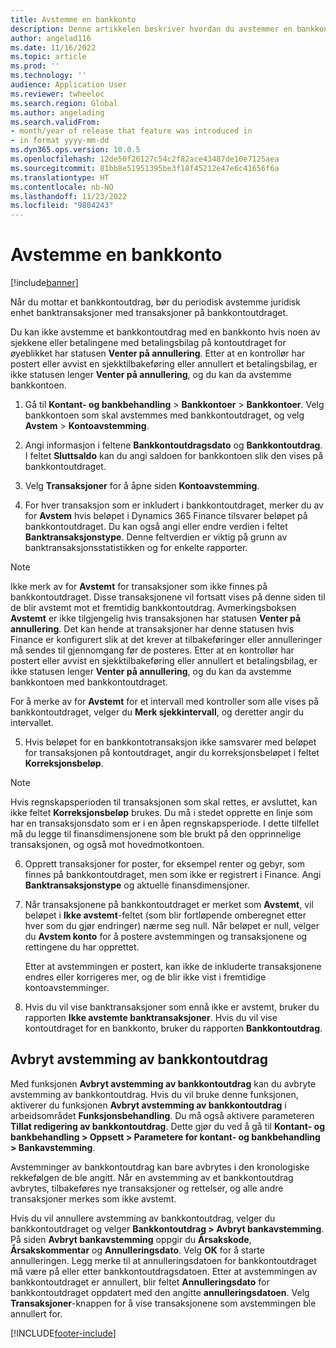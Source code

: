 ```yaml
---
title: Avstemme en bankkonto
description: Denne artikkelen beskriver hvordan du avstemmer en bankkonto.
author: angelad116
ms.date: 11/16/2022
ms.topic: article
ms.prod: ''
ms.technology: ''
audience: Application User
ms.reviewer: twheeloc
ms.search.region: Global
ms.author: angelading
ms.search.validFrom:
- month/year of release that feature was introduced in
- in format yyyy-mm-dd
ms.dyn365.ops.version: 10.0.5
ms.openlocfilehash: 12de50f26127c54c2f82ace43487de10e7125aea
ms.sourcegitcommit: 81bb8e51951395be3f18f45212e47e6c41656f6a
ms.translationtype: HT
ms.contentlocale: nb-NO
ms.lasthandoff: 11/23/2022
ms.locfileid: "9804243"
---
```

# <a name="reconcile-a-bank-account"></a>Avstemme en bankkonto

[!include[banner](../includes/banner.md)]

Når du mottar et bankkontoutdrag, bør du periodisk avstemme juridisk enhet banktransaksjoner med transaksjoner på bankkontoutdraget.

Du kan ikke avstemme et bankkontoutdrag med en bankkonto hvis noen av sjekkene eller betalingene med betalingsbilag på kontoutdraget for øyeblikket har statusen **Venter på annullering**. Etter at en kontrollør har postert eller avvist en sjekktilbakeføring eller annullert et betalingsbilag, er ikke statusen lenger **Venter på annullering**, og du kan da avstemme bankkontoen.

1. Gå til **Kontant- og bankbehandling** \> **Bankkontoer** \> **Bankkontoer**. Velg bankkontoen som skal avstemmes med bankkontoutdraget, og velg **Avstem** > **Kontoavstemming**.

2. Angi informasjon i feltene **Bankkontoutdragsdato** og **Bankkontoutdrag**. I feltet **Sluttsaldo** kan du angi saldoen for bankkontoen slik den vises på bankkontoutdraget.

3. Velg **Transaksjoner** for å åpne siden **Kontoavstemming**.

4. For hver transaksjon som er inkludert i bankkontoutdraget, merker du av for **Avstem** hvis beløpet i Dynamics 365 Finance tilsvarer beløpet på bankkontoutdraget. Du kan også angi eller endre verdien i feltet **Banktransaksjonstype**. Denne feltverdien er viktig på grunn av banktransaksjonsstatistikken og for enkelte rapporter.
    

>[!NOTE]
>Ikke merk av for **Avstemt** for transaksjoner som ikke finnes på bankkontoutdraget. Disse transaksjonene vil fortsatt vises på denne siden til de blir avstemt mot et fremtidig bankkontoutdrag.
>Avmerkingsboksen **Avstemt** er ikke tilgjengelig hvis transaksjonen har statusen **Venter på annullering**. Det kan hende at transaksjoner har denne statusen hvis Finance er konfigurert slik at det krever at tilbakeføringer eller annulleringer må sendes til gjennomgang før de posteres. Etter at en kontrollør har postert eller avvist en sjekktilbakeføring eller annullert et betalingsbilag, er ikke statusen lenger **Venter på annullering**, og du kan da avstemme bankkontoen med bankkontoutdraget.


For å merke av for **Avstemt** for et intervall med kontroller som alle vises på bankkontoutdraget, velger du **Merk sjekkintervall**, og deretter angir du intervallet.

5.  Hvis beløpet for en bankkontotransaksjon ikke samsvarer med beløpet for transaksjonen på kontoutdraget, angir du korreksjonsbeløpet i feltet **Korreksjonsbeløp**.
    

> [!NOTE]
> Hvis regnskapsperioden til transaksjonen som skal rettes, er avsluttet, kan ikke feltet **Korreksjonsbeløp** brukes. Du må i stedet opprette en linje som har en transaksjonsdato som er i en åpen regnskapsperiode. I dette tilfellet må du legge til finansdimensjonene som ble brukt på den opprinnelige transaksjonen, og også mot hovedmotkontoen.



6.  Opprett transaksjoner for poster, for eksempel renter og gebyr, som finnes på bankkontoutdraget, men som ikke er registrert i Finance. Angi **Banktransaksjonstype** og aktuelle finansdimensjoner.

7.  Når transaksjonene på bankkontoutdraget er merket som **Avstemt**, vil beløpet i **Ikke avstemt**-feltet (som blir fortløpende omberegnet etter hver som du gjør endringer) nærme seg null. Når beløpet er null, velger du **Avstem konto** for å postere avstemmingen og transaksjonene og rettingene du har opprettet.
    
    Etter at avstemmingen er postert, kan ikke de inkluderte transaksjonene endres eller korrigeres mer, og de blir ikke vist i fremtidige kontoavstemminger.

8.  Hvis du vil vise banktransaksjoner som ennå ikke er avstemt, bruker du rapporten **Ikke avstemte banktransaksjoner**. Hvis du vil vise kontoutdraget for en bankkonto, bruker du rapporten **Bankkontoutdrag**.

## <a name="cancel-bank-statement-reconciliation"></a>Avbryt avstemming av bankkontoutdrag 

Med funksjonen **Avbryt avstemming av bankkontoutdrag** kan du avbryte avstemming av bankkontoutdrag. Hvis du vil bruke denne funksjonen, aktiverer du funksjonen **Avbryt avstemming av bankkontoutdrag** i arbeidsområdet **Funksjonsbehandling**. Du må også aktivere parameteren **Tillat redigering av bankkontoutdrag**. Dette gjør du ved å gå til **Kontant- og bankbehandling > Oppsett > Parametere for kontant- og bankbehandling > Bankavstemming**.
 
Avstemminger av bankkontoutdrag kan bare avbrytes i den kronologiske rekkefølgen de ble angitt. Når en avstemming av et bankkontoutdrag avbrytes, tilbakeføres nye transaksjoner og rettelser, og alle andre transaksjoner merkes som ikke avstemt.
 
Hvis du vil annullere avstemming av bankkontoutdrag, velger du bankkontoutdraget og velger **Bankkontoutdrag > Avbryt bankavstemming**. På siden **Avbryt bankavstemming** oppgir du **Årsakskode**, **Årsakskommentar** og **Annulleringsdato**. Velg **OK** for å starte annulleringen. Legg merke til at annulleringsdatoen for bankkontoutdraget må være på eller etter bankkontoutdragsdatoen. Etter at avstemmingen av bankkontoutdraget er annullert, blir feltet **Annulleringsdato** for bankkontoutdraget oppdatert med den angitte **annulleringsdatoen**. Velg **Transaksjoner**-knappen for å vise transaksjonene som avstemmingen ble annullert for.


[!INCLUDE[footer-include](../../includes/footer-banner.md)]
